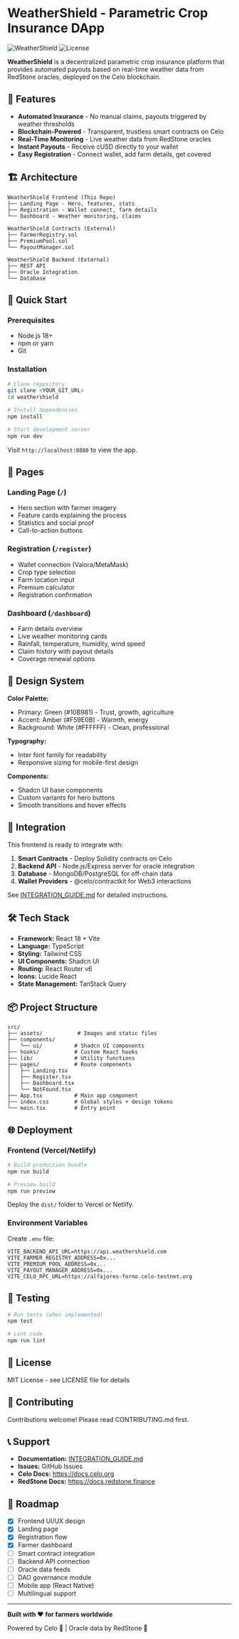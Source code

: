# WeatherShield - Parametric Crop Insurance DApp

![WeatherShield](https://img.shields.io/badge/Blockchain-Celo-green)
![License](https://img.shields.io/badge/license-MIT-blue)

**WeatherShield** is a decentralized parametric crop insurance platform that provides automated payouts based on real-time weather data from RedStone oracles, deployed on the Celo blockchain.

## 🌟 Features

- **Automated Insurance** - No manual claims, payouts triggered by weather thresholds
- **Blockchain-Powered** - Transparent, trustless smart contracts on Celo
- **Real-Time Monitoring** - Live weather data from RedStone oracles
- **Instant Payouts** - Receive cUSD directly to your wallet
- **Easy Registration** - Connect wallet, add farm details, get covered

## 🏗️ Architecture

```
WeatherShield Frontend (This Repo)
├── Landing Page - Hero, features, stats
├── Registration - Wallet connect, farm details
└── Dashboard - Weather monitoring, claims

WeatherShield Contracts (External)
├── FarmerRegistry.sol
├── PremiumPool.sol
└── PayoutManager.sol

WeatherShield Backend (External)
├── REST API
├── Oracle Integration
└── Database
```

## 🚀 Quick Start

### Prerequisites

- Node.js 18+
- npm or yarn
- Git

### Installation

```bash
# Clone repository
git clone <YOUR_GIT_URL>
cd weathershield

# Install dependencies
npm install

# Start development server
npm run dev
```

Visit `http://localhost:8080` to view the app.

## 📱 Pages

### Landing Page (`/`)
- Hero section with farmer imagery
- Feature cards explaining the process
- Statistics and social proof
- Call-to-action buttons

### Registration (`/register`)
- Wallet connection (Valora/MetaMask)
- Crop type selection
- Farm location input
- Premium calculator
- Registration confirmation

### Dashboard (`/dashboard`)
- Farm details overview
- Live weather monitoring cards
- Rainfall, temperature, humidity, wind speed
- Claim history with payout details
- Coverage renewal options

## 🎨 Design System

**Color Palette:**
- Primary: Green (#10B981) - Trust, growth, agriculture
- Accent: Amber (#F59E0B) - Warmth, energy
- Background: White (#FFFFFF) - Clean, professional

**Typography:**
- Inter font family for readability
- Responsive sizing for mobile-first design

**Components:**
- Shadcn UI base components
- Custom variants for hero buttons
- Smooth transitions and hover effects

## 🔌 Integration

This frontend is ready to integrate with:

1. **Smart Contracts** - Deploy Solidity contracts on Celo
2. **Backend API** - Node.js/Express server for oracle integration
3. **Database** - MongoDB/PostgreSQL for off-chain data
4. **Wallet Providers** - @celo/contractkit for Web3 interactions

See [INTEGRATION_GUIDE.md](./INTEGRATION_GUIDE.md) for detailed instructions.

## 🛠️ Tech Stack

- **Framework:** React 18 + Vite
- **Language:** TypeScript
- **Styling:** Tailwind CSS
- **UI Components:** Shadcn UI
- **Routing:** React Router v6
- **Icons:** Lucide React
- **State Management:** TanStack Query

## 📦 Project Structure

```
src/
├── assets/           # Images and static files
├── components/
│   └── ui/          # Shadcn UI components
├── hooks/           # Custom React hooks
├── lib/             # Utility functions
├── pages/           # Route components
│   ├── Landing.tsx
│   ├── Register.tsx
│   ├── Dashboard.tsx
│   └── NotFound.tsx
├── App.tsx          # Main app component
├── index.css        # Global styles + design tokens
└── main.tsx         # Entry point
```

## 🌐 Deployment

### Frontend (Vercel/Netlify)

```bash
# Build production bundle
npm run build

# Preview build
npm run preview
```

Deploy the `dist/` folder to Vercel or Netlify.

### Environment Variables

Create `.env` file:

```env
VITE_BACKEND_API_URL=https://api.weathershield.com
VITE_FARMER_REGISTRY_ADDRESS=0x...
VITE_PREMIUM_POOL_ADDRESS=0x...
VITE_PAYOUT_MANAGER_ADDRESS=0x...
VITE_CELO_RPC_URL=https://alfajores-forno.celo-testnet.org
```

## 🧪 Testing

```bash
# Run tests (when implemented)
npm test

# Lint code
npm run lint
```

## 📄 License

MIT License - see LICENSE file for details

## 🤝 Contributing

Contributions welcome! Please read CONTRIBUTING.md first.

## 📞 Support

- **Documentation:** [INTEGRATION_GUIDE.md](./INTEGRATION_GUIDE.md)
- **Issues:** GitHub Issues
- **Celo Docs:** https://docs.celo.org
- **RedStone Docs:** https://docs.redstone.finance

## 🎯 Roadmap

- [x] Frontend UI/UX design
- [x] Landing page
- [x] Registration flow
- [x] Farmer dashboard
- [ ] Smart contract integration
- [ ] Backend API connection
- [ ] Oracle data feeds
- [ ] DAO governance module
- [ ] Mobile app (React Native)
- [ ] Multilingual support

---

**Built with ❤️ for farmers worldwide**

Powered by Celo 🌱 | Oracle data by RedStone 🔴
